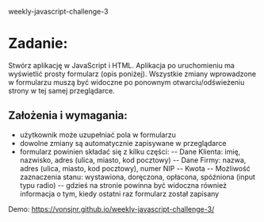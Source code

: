 weekly-javascript-challenge-3

# Zadanie:
Stwórz aplikację w JavaScript i HTML. Aplikacja po uruchomieniu ma wyświetlić prosty formularz (opis poniżej). Wszystkie zmiany wprowadzone w formularzu muszą być widoczne po ponownym otwarciu/odświeżeniu strony w tej samej przeglądarce.

## Założenia i wymagania:
- użytkownik może uzupełniać pola w formularzu
- dowolne zmiany są automatycznie zapisywane w przeglądarce
- formularz powinien składać się z kilku części:
-- Dane Klienta: imię, nazwisko, adres (ulica, miasto, kod pocztowy)
-- Dane Firmy: nazwa, adres (ulica, miasto, kod pocztowy), numer NIP
-- Kwota
-- Możliwość zaznaczenia stanu: wystawiona, doręczona, opłacona, spóźniona (input typu radio)
-- gdzieś na stronie powinna być widoczna również informacja o tym, kiedy ostatni raz formularz został zapisany

Demo: https://vonsjnr.github.io/weekly-javascript-challenge-3/